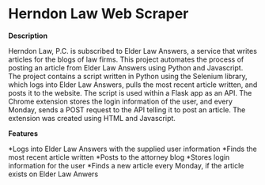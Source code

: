 # Herndon Law Web Scraper

**Description**

Herndon Law, P.C. is subscribed to Elder Law Answers, a service that writes articles for the blogs of law firms. This project automates the process of posting an article from Elder Law Answers using Python and Javascript. The project contains a script written in Python using the Selenium library, which logs into Elder Law Answers, pulls the most recent article written, and posts it to the website. The script is used within a Flask app as an API. The Chrome extension stores the login information of the user, and every Monday, sends a POST request to the API telling it to post an article. The extension was created using HTML and Javascript.

**Features**

*Logs into Elder Law Answers with the supplied user information
*Finds the most recent article written
*Posts to the attorney blog
*Stores login information for the user
*Finds a new article every Monday, if the article exists on Elder Law Anwers
